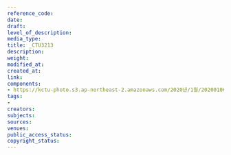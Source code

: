 ```yaml
---
reference_code: 
date: 
draft: 
level_of_description: 
media_type: 
title: _CTU3213
description: 
weight: 
modified_at: 
created_at: 
link: 
components:
- https://kctu-photo.s3.ap-northeast-2.amazonaws.com/2020년/1월/20200106_마사회+고+문중원+기수+죽음의+진상규명과+책임자+처벌+위한+시민대책위원회+청와대+상여+행진/_CTU3213.jpg
tags:
- 
creators: 
subjects: 
sources: 
venues: 
public_access_status: 
copyright_status: 
---
```

